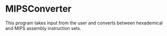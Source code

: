 # MIPSConverter

This program takes input from the user and converts between hexademical and MIPS assembly instruction sets. 
